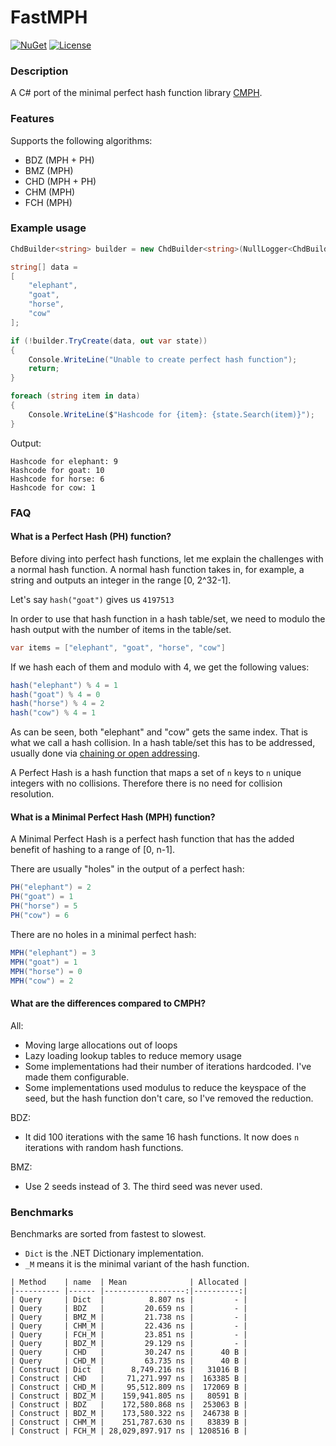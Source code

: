 # FastMPH

[![NuGet](https://img.shields.io/nuget/v/Genbox.FastMPH.svg?style=flat-square&label=nuget)](https://www.nuget.org/packages/Genbox.FastMPH/)
[![License](https://img.shields.io/github/license/Genbox/FastMPH)](https://github.com/Genbox/FastMPH/blob/master/LICENSE.txt)

### Description
A C# port of the minimal perfect hash function library [CMPH](https://cmph.sourceforge.net/).

### Features

Supports the following algorithms:
* BDZ (MPH + PH)
* BMZ (MPH)
* CHD (MPH + PH)
* CHM (MPH)
* FCH (MPH)

### Example usage

```csharp
ChdBuilder<string> builder = new ChdBuilder<string>(NullLogger<ChdBuilder<string>>.Instance);

string[] data =
[
    "elephant",
    "goat",
    "horse",
    "cow"
];

if (!builder.TryCreate(data, out var state))
{
    Console.WriteLine("Unable to create perfect hash function");
    return;
}

foreach (string item in data)
{
    Console.WriteLine($"Hashcode for {item}: {state.Search(item)}");
}
```

Output:

```
Hashcode for elephant: 9
Hashcode for goat: 10
Hashcode for horse: 6
Hashcode for cow: 1
```

### FAQ

#### What is a Perfect Hash (PH) function?

Before diving into perfect hash functions, let me explain the challenges with a normal hash function.
A normal hash function takes in, for example, a string and outputs an integer in the range [0, 2^32-1].

Let's say `hash("goat")` gives us `4197513`

In order to use that hash function in a hash table/set, we need to modulo the hash output with the number of items in the table/set.

```csharp
var items = ["elephant", "goat", "horse", "cow"]
```

If we hash each of them and modulo with 4, we get the following values:

```csharp
hash("elephant") % 4 = 1
hash("goat") % 4 = 0
hash("horse") % 4 = 2
hash("cow") % 4 = 1
```

As can be seen, both "elephant" and "cow" gets the same index. That is what we call a hash collision. In a hash table/set this has to be addressed, usually done via [chaining or open addressing](https://en.wikipedia.org/wiki/Hash_table#Collision_resolution).

A Perfect Hash is a hash function that maps a set of `n` keys to `n` unique integers with no collisions. Therefore there is no need for collision resolution.

#### What is a Minimal Perfect Hash (MPH) function?
A Minimal Perfect Hash is a perfect hash function that has the added benefit of hashing to a range of [0, n-1].

There are usually "holes" in the output of a perfect hash:
```csharp
PH("elephant") = 2
PH("goat") = 1
PH("horse") = 5
PH("cow") = 6
```
There are no holes in a minimal perfect hash:
```csharp
MPH("elephant") = 3
MPH("goat") = 1
MPH("horse") = 0
MPH("cow") = 2
```
#### What are the differences compared to CMPH?

All:
* Moving large allocations out of loops
* Lazy loading lookup tables to reduce memory usage
* Some implementations had their number of iterations hardcoded. I've made them configurable.
* Some implementations used modulus to reduce the keyspace of the seed, but the hash function don't care, so I've removed the reduction.

BDZ:
* It did 100 iterations with the same 16 hash functions. It now does `n` iterations with random hash functions.

BMZ:
* Use 2 seeds instead of 3. The third seed was never used.

### Benchmarks
Benchmarks are sorted from fastest to slowest.
* `Dict` is the .NET Dictionary implementation.
* `_M` means it is the minimal variant of the hash function.

```
| Method    | name  | Mean              | Allocated |
|---------- |------ |------------------:|----------:|
| Query     | Dict  |          8.807 ns |         - |
| Query     | BDZ   |         20.659 ns |         - |
| Query     | BMZ_M |         21.738 ns |         - |
| Query     | CHM_M |         22.436 ns |         - |
| Query     | FCH_M |         23.851 ns |         - |
| Query     | BDZ_M |         29.129 ns |         - |
| Query     | CHD   |         30.247 ns |      40 B |
| Query     | CHD_M |         63.735 ns |      40 B |
| Construct | Dict  |      8,749.216 ns |   31016 B |
| Construct | CHD   |     71,271.997 ns |  163385 B |
| Construct | CHD_M |     95,512.809 ns |  172069 B |
| Construct | BDZ_M |    159,941.805 ns |   80591 B |
| Construct | BDZ   |    172,580.868 ns |  253063 B |
| Construct | BDZ_M |    173,580.322 ns |  246738 B |
| Construct | CHM_M |    251,787.630 ns |   83839 B |
| Construct | FCH_M | 28,029,897.917 ns | 1208516 B |
```